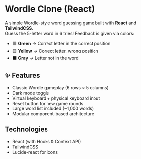 # Wordle Clone (React)

A simple Wordle-style word guessing game built with **React** and **TailwindCSS**.  
Guess the 5-letter word in 6 tries! Feedback is given via colors:

- 🟩 **Green** → Correct letter in the correct position
- 🟨 **Yellow** → Correct letter, wrong position
- ⬛ **Gray** → Letter not in the word

## ✨ Features

- Classic Wordle gameplay (6 rows × 5 columns)
- Dark mode toggle
- Virtual keyboard + physical keyboard input
- Reset button for new game rounds
- Large word list included (~1,000 words)
- Modular component-based architecture

## Technologies

- React (with Hooks & Context API)
- TailwindCSS
- Lucide-react for icons
